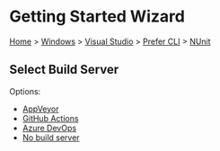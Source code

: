 <!--
GENERATED FILE - DO NOT EDIT
This file was generated by [MarkdownSnippets](https://github.com/SimonCropp/MarkdownSnippets).
Source File: /docs/mdsource/wiz/Windows_VisualStudio_Cli_NUnit.source.md
To change this file edit the source file and then run MarkdownSnippets.
-->

# Getting Started Wizard

[Home](/docs/wiz/readme.md) > [Windows](Windows.md) > [Visual Studio](Windows_VisualStudio.md) > [Prefer CLI](Windows_VisualStudio_Cli.md) > [NUnit](Windows_VisualStudio_Cli_NUnit.md)

## Select Build Server

Options:
 * [AppVeyor](Windows_VisualStudio_Cli_NUnit_AppVeyor.md)
 * [GitHub Actions](Windows_VisualStudio_Cli_NUnit_GitHubActions.md)
 * [Azure DevOps](Windows_VisualStudio_Cli_NUnit_AzureDevOps.md)
 * [No build server](Windows_VisualStudio_Cli_NUnit_None.md)

